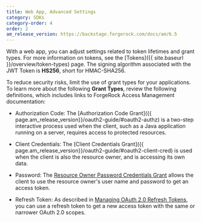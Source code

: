 ```yaml
---
title: Web App, Advanced Settings
category: SDKs
category-order: 4
order: 2
am_release_version: https://backstage.forgerock.com/docs/am/6.5
---
```


With a web app, you can adjust settings related to token lifetimes
and grant types. For more information on tokens, see the
[Tokens]({{ site.baseurl }}/overview/token-types) page. The signing algorithm
associated with the JWT Token is **HS256**, short for HMAC-SHA256.

To reduce security risks, limit the use of grant types for your applications.
To learn more about the following **Grant Types**, review the following
definitions, which includes links to ForgeRock Access Management documentation:

* Authorization Code: The [Authorization Code Grant]({{ page.am_release_version}}/oauth2-guide/#oauth2-authz)
is a two-step interactive process used when the client, such as a Java
application running on a server, requires access to protected resources.  

* Client Credentials: The [Client Credentials Grant]({{ page.am_release_version}}/oauth2-guide/#oauth2-client-cred)
is used when the client is also the resource owner, and is accessing its own data.  

* Password: The [Resource Owner Password Credentials Grant]({{page.am_release_version}}/oauth2-guide/#oauth2-ropc)
allows the client to use the resource owner's user name and password to get an
access token.

* Refresh Token: As described in [Managing OAuth 2.0 Refresh Tokens]({{page.am_release_version}}/oauth2-guide/index.html#oauth2-refresh-tokens),
you can use a refresh token to get a new access token with the same or narrower
OAuth 2.0 scopes.
